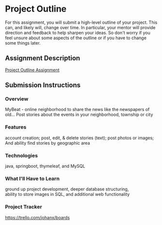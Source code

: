 # Project Outline
For this assignment, you will submit a high-level outline of your project. This can, and likely will, change over time. In particular, your mentor will provide direction and feedback to help sharpen your ideas. So don't worry if you feel unsure about some aspects of the outline or if you have to change some things later.

## Assignment Description
[Project Outline Assignment](https://education.launchcode.org/liftoff/modules/assignments/project-outline)

## Submission Instructions

### Overview
MyBeat - online neighborhood to share the news like the newspapers of old... Post stories about the events in your neighborhood, township or city
### Features
account creation;
post, edit, & delete stories (text);
post photos or images; And 
ability find stories by geographic area
### Technologies
java, 
springboot, 
thymeleaf, and 
MySQL
### What I'll Have to Learn
ground up project development, 
deeper database structuring,  
ability to store images in SQL,
and additional web functionality
### Project Tracker
https://trello.com/johanx/boards
